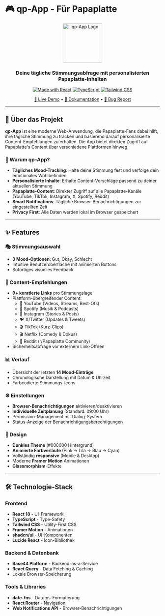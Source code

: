 # 🎮 qp-App - Für Papaplatte

<div align="center">
  <img src="https://static-cdn.jtvnw.net/badges/v1/f8fb2a30-095d-4c75-b0d3-c2fd327becda/2" alt="qp-App Logo" width="128" height="128">
  
  ### Deine tägliche Stimmungsabfrage mit personalisierten Papaplatte-Inhalten
  
  [![Made with React](https://img.shields.io/badge/Made%20with-React-61DAFB?style=for-the-badge&logo=react)](https://reactjs.org/)
  [![TypeScript](https://img.shields.io/badge/TypeScript-007ACC?style=for-the-badge&logo=typescript&logoColor=white)](https://www.typescriptlang.org/)
  [![Tailwind CSS](https://img.shields.io/badge/Tailwind_CSS-38B2AC?style=for-the-badge&logo=tailwind-css&logoColor=white)](https://tailwindcss.com/)
  
  [🚀 Live Demo](https://alexgamingstudio.github.io/qp-app) • [📖 Dokumentation](#features) • [🐛 Bug Report](https://github.com/alexgamingstudio/qp-app/issues)
</div>

---

## 📖 Über das Projekt

**qp-App** ist eine moderne Web-Anwendung, die Papaplatte-Fans dabei hilft, ihre tägliche Stimmung zu tracken und basierend darauf personalisierte Content-Empfehlungen zu erhalten. Die App bietet direkten Zugriff auf Papaplatte's Content über verschiedene Plattformen hinweg.

### 🎯 Warum qp-App?

- **Tägliches Mood-Tracking**: Halte deine Stimmung fest und verfolge dein emotionales Wohlbefinden
- **Personalisierte Inhalte**: Erhalte Content-Vorschläge passend zu deiner aktuellen Stimmung
- **Papaplatte-Content**: Direkter Zugriff auf alle Papaplatte-Kanäle (YouTube, TikTok, Instagram, X, Spotify, Reddit)
- **Smart Notifications**: Tägliche Browser-Benachrichtigungen zur eingestellten Zeit
- **Privacy First**: Alle Daten werden lokal im Browser gespeichert

---

## ✨ Features

### 🎭 Stimmungsauswahl
- **3 Mood-Optionen**: Gut, Okay, Schlecht
- Intuitive Benutzeroberfläche mit animierten Buttons
- Sofortiges visuelles Feedback

### 📱 Content-Empfehlungen
- **9+ kuratierte Links** pro Stimmungslage
- Plattform-übergreifender Content:
  - 🎥 YouTube (Videos, Streams, Best-Ofs)
  - 🎵 Spotify (Musik & Podcasts)
  - 📸 Instagram (Stories & Posts)
  - 🐦 X/Twitter (Updates & Tweets)
  - 🎬 TikTok (Kurz-Clips)
  - 🎬 Netflix (Comedy & Dokus)
  - 💬 Reddit (r/Papaplatte Community)
- Sicherheitsabfrage vor externem Link-Öffnen

### 📊 Verlauf
- Übersicht der letzten **14 Mood-Einträge**
- Chronologische Darstellung mit Datum & Uhrzeit
- Farbcodierte Stimmungs-Icons

### ⚙️ Einstellungen
- **Browser-Benachrichtigungen** aktivieren/deaktivieren
- **Individuelle Zeitplanung** (Standard: 09:00 Uhr)
- Permission-Management mit Dialog-System
- Status-Anzeige der Benachrichtigungsberechtigungen

### 🎨 Design
- **Dunkles Theme** (#000000 Hintergrund)
- **Animierte Farbverläufe** (Pink → Lila → Blau → Cyan)
- Vollständig **responsive** (Mobile & Desktop)
- Moderne **Framer Motion** Animationen
- **Glassmorphism**-Effekte

---

## 🛠️ Technologie-Stack

### Frontend
- **React 18** - UI-Framework
- **TypeScript** - Type-Safety
- **Tailwind CSS** - Utility-First CSS
- **Framer Motion** - Animationen
- **shadcn/ui** - UI-Komponenten
- **Lucide React** - Icon-Bibliothek

### Backend & Datenbank
- **Base44 Platform** - Backend-as-a-Service
- **React Query** - Data Fetching & Caching
- Lokale Browser-Speicherung

### Tools & Libraries
- **date-fns** - Datums-Formatierung
- **React Router** - Navigation
- **Web Notifications API** - Browser-Benachrichtigungen

